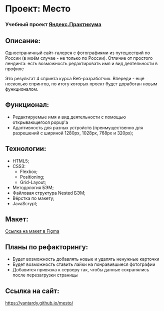 # Проект: Место
### Учебный проект [Яндекс.Практикума](https://practicum.yandex.ru/web/)

## Описание:
Одностраничный сайт-галерея с фотографиями из путешествий по России (в моём случае - не только по России). Отличие от простого лендинга: есть возможность редактировать имя и вид деятельности в профиле

Это результат 4 спринта курса Веб-разработчик. Впереди - ещё несколько спринтов, по итогу которых проект будет доработан новым функционалом.

## Функционал:
- Редактируемые имя и вид деятельности с помощью открывающегося popup'а
- Адаптивность для разных устройств (преимущественно для разрешений с шириной 1280px, 1028px, 768px и 320px);

## Технологии:
- HTML5;
- CSS3:
  - Flexbox;
  - Positioning;
  - Grid-Layout;
- Методология БЭМ;
- Файловая структура Nested БЭМ;
- Вёрстка по макету;
- JavaScrypt;

## Макет:
[Ссылка на макет в Figma](https://www.figma.com/file/2cn9N9jSkmxD84oJik7xL7/JavaScript.-Sprint-4?node-id=0%3A1)

## Планы по рефакторингу:
- Будет возможность добавлять новые и удалять ненужные карточки
- Будет возможность ставить лайки на понравившиеся фотографии
- Добавится привязка к серверу так, чтобы данные сохранялись после перезагрузки страницы

## Ссылка на сайт:
https://yantardy.github.io/mesto/